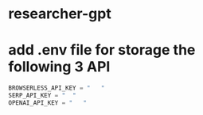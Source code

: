 # researcher-gpt
# add .env file for storage the following 3 API
```python
BROWSERLESS_API_KEY = "   "
SERP_API_KEY = "  "
OPENAI_API_KEY = "   "
```
